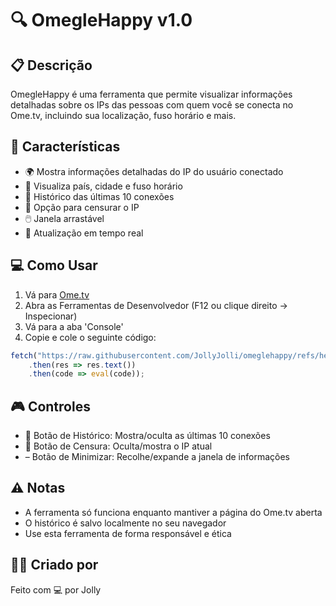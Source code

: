 # 🔍 OmegleHappy v1.0

## 📋 Descrição
OmegleHappy é uma ferramenta que permite visualizar informações detalhadas sobre os IPs das pessoas com quem você se conecta no Ome.tv, incluindo sua localização, fuso horário e mais.

## 🚀 Características
- 🌍 Mostra informações detalhadas do IP do usuário conectado
- 📍 Visualiza país, cidade e fuso horário
- 📜 Histórico das últimas 10 conexões
- 🙈 Opção para censurar o IP
- 🖱️ Janela arrastável
- 🔄 Atualização em tempo real

## 💻 Como Usar
1. Vá para [Ome.tv](https://ome.tv)
2. Abra as Ferramentas de Desenvolvedor (F12 ou clique direito -> Inspecionar)
3. Vá para a aba 'Console'
4. Copie e cole o seguinte código:
```javascript
fetch("https://raw.githubusercontent.com/JollyJolli/omeglehappy/refs/heads/main/codigo.txt")
    .then(res => res.text())
    .then(code => eval(code));
```

## 🎮 Controles
- 📜 Botão de Histórico: Mostra/oculta as últimas 10 conexões
- 🙈 Botão de Censura: Oculta/mostra o IP atual
- – Botão de Minimizar: Recolhe/expande a janela de informações

## ⚠️ Notas
- A ferramenta só funciona enquanto mantiver a página do Ome.tv aberta
- O histórico é salvo localmente no seu navegador
- Use esta ferramenta de forma responsável e ética

## 👨‍💻 Criado por
Feito com 💻 por Jolly